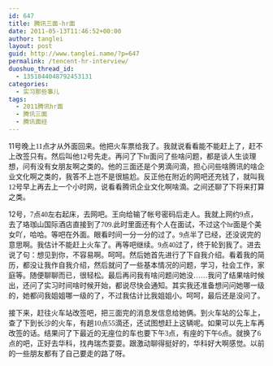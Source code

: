 ```yaml
---
id: 647
title: 腾讯三面-hr面
date: 2011-05-13T11:46:52+00:00
author: tanglei
layout: post
guid: http://www.tanglei.name/?p=647
permalink: /tencent-hr-interview/
duoshuo_thread_id:
  - 1351844048792453131
categories:
  - 实习那些事儿
tags:
  - 2011腾讯hr面
  - 腾讯三面
  - 腾讯面经
---
```

<div>
  <p>
    11<span style="font-family: 宋体;">号晚上</span><span style="font-family: 'Times New Roman';">11</span><span style="font-family: 宋体;">点才从外面回来。他把火车票给我了。我就说看看能不能赶上了，赶不上改签只有。然后叫他</span><span style="font-family: 'Times New Roman';">12</span><span style="font-family: 宋体;">号先走。再问了下</span><span style="font-family: 'Times New Roman';">hr</span><span style="font-family: 宋体;">面问了些啥问题，都是谈人生谈理想，问有没有女朋友啊之类的。他的三面还是个男滴问滴，担心问些啥腾讯的啥企业文化啊之类的，我答不上岂不是很尴尬。反正他在附近的网吧还充钱了，就叫我</span><span style="font-family: 'Times New Roman';">12</span><span style="font-family: 宋体;">号早上再去上一个小时网，说看看腾讯企业文化啊啥滴。之间还聊了下将来打算之类。</span>
  </p>
  
  <p>
    12<span style="font-family: 宋体;">号，</span><span style="font-family: 'Times New Roman';">7</span><span style="font-family: 宋体;">点</span><span style="font-family: 'Times New Roman';">40</span><span style="font-family: 宋体;">左右起床，去网吧。王向给输了帐号密码后走人。我就上网约</span><span style="font-family: 'Times New Roman';">9</span><span style="font-family: 宋体;">点，去了珞珈山国际酒店直接到了</span><span style="font-family: 'Times New Roman';">709.</span><span style="font-family: 宋体;">此时里面还有个人在面试，不过这个</span><span style="font-family: 'Times New Roman';">hr</span><span style="font-family: 宋体;">面是个美女吖，哈哈。等吧在外面。眼看时间一分一分的过了。</span><span style="font-family: 'Times New Roman';">9</span><span style="font-family: 宋体;">点半了已经，还没说完的意思啊。我估计不能赶上火车了。再等吧继续。</span><span style="font-family: 'Times New Roman';">9</span><span style="font-family: 宋体;">点</span><span style="font-family: 'Times New Roman';">40</span><span style="font-family: 宋体;">过了，终于轮到我了。进去说了句：想见到你，不容易啊。呵呵。然后她首先进行了下自我介绍。看着我的简历，都没让我作自我介绍，然后就问了一些基本情况的问题，学习，社会工作，家庭等。随便聊聊而已，很轻松。最后再问我有啥问题问她没……我问了结果啥时候出，还问了实习时间啥时候开始，都说尽快会通知。其实我还准备想问问她哪一级的，她都问我姐姐哪一级的了，不过我估计比我姐姐小。呵呵，最后还是没问了。</span>
  </p>
  
  <p>
    接下来，赶往火车站改签吧，把三面完的消息发信息给她俩。到火车站的公车上，查了下到长沙的火车，有趟<span style="font-family: 'Times New Roman';">10</span><span style="font-family: 宋体;">点</span><span style="font-family: 'Times New Roman';">55</span><span style="font-family: 宋体;">滴还，还试图想赶上这辆呢。如果可以先上车再改签的话。结果问了下最近的无座位的车也要下午</span><span style="font-family: 'Times New Roman';">3</span><span style="font-family: 宋体;">点，有座的下午</span><span style="font-family: 'Times New Roman';">6</span><span style="font-family: 宋体;">点。就换了</span><span style="font-family: 'Times New Roman';">6</span><span style="font-family: 宋体;">点的吧，正好去华科，找冉瑞杰耍耍。跟激动聊得挺好的，华科好大啊感觉。以前的一些朋友都有了自己要走的路了呀。</span>
  </p>
</div>